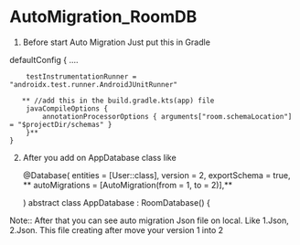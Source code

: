 # AutoMigration_RoomDB


1. Before start Auto Migration Just put this in Gradle

  defaultConfig {
      ....

        testInstrumentationRunner = "androidx.test.runner.AndroidJUnitRunner"

       ** //add this in the build.gradle.kts(app) file
        javaCompileOptions {
            annotationProcessorOptions { arguments["room.schemaLocation"] = "$projectDir/schemas" }
        }**
    }


2. After you add on AppDatabase class like

   @Database(
    entities = [User::class],
    version = 2,
    exportSchema = true,
   ** autoMigrations = [AutoMigration(from = 1, to = 2)],**

    )
abstract class AppDatabase : RoomDatabase() {

Note:: After that you can see auto migration Json file on local. Like 1.Json, 2.Json. This file creating after move your version 1 into 2

    
